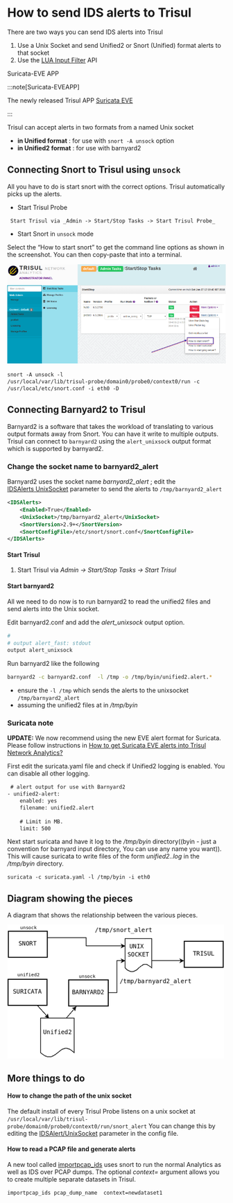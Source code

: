 # How to send IDS alerts to Trisul

There are two ways you can send IDS alerts into Trisul

1. Use a Unix Socket and send Unified2 or Snort (Unified) format alerts
   to that socket
2. Use the [LUA Input Filter](/docs/lua/inputfilter) API 

Suricata-EVE APP

:::note[Suricata-EVEAPP]

The newly released Trisul APP [Suricata
EVE](https://medium.com/@vivekrj/how-to-get-suricata-eve-alerts-into-trisul-network-analytics-and-why-f3015d7280e0)

:::

Trisul can accept alerts in two formats from a named Unix socket  

- **in Unified format** : for use with `snort -A unsock` option  
- **in Unified2 format** : for use with barnyard2

## Connecting Snort to Trisul using `unsock`

All you have to do is start snort with the correct options. Trisul
automatically picks up the alerts.  

- Start Trisul Probe

```
 Start Trisul via _Admin -> Start/Stop Tasks -> Start Trisul Probe_
```

- Start Snort in `unsock` mode

Select the “How to start snort” to get the command line options as shown
in the screenshot. You can then copy-paste that into a terminal.

![](images/start_snort.png)

```language-lua
snort -A unsock -l
/usr/local/var/lib/trisul-probe/domain0/probe0/context0/run -c
/usr/local/etc/snort.conf -i eth0 -D
```

## Connecting Barnyard2 to Trisul

Barnyard2 is a software that takes the workload of translating to
various output formats away from Snort. You can have it write to
multiple outputs. Trisul can connect to `barnyard2` using the
`alert_unixsock` output format which is supported by barnyard2.

### Change the socket name to barnyard2\_alert

Barnyard2 uses the socket name *barnyard2\_alert* ; edit the  
[IDSAlerts UnixSocket](/docs/ref/trisulconfig#ids-alerts) parameter
to send the alerts to `/tmp/barnyard2_alert`

```xml
<IDSAlerts>
    <Enabled>True</Enabled>
    <UnixSocket>/tmp/barnyard2_alert</UnixSocket>
    <SnortVersion>2.9+</SnortVersion>
    <SnortConfigFile>/etc/snort/snort.conf</SnortConfigFile>
</IDSAlerts>
```

#### Start Trisul

1. Start Trisul via *Admin -\> Start/Stop Tasks -\> Start Trisul*

#### Start barnyard2

All we need to do now is to run barnyard2 to read the unified2 files and
send alerts into the Unix socket.

Edit barnyard2.conf and add the *alert\_unixsock* output option.

```bash
#
# output alert_fast: stdout
output alert_unixsock
```

Run barnyard2 like the following

```bash
barnyard2 -c barnyard2.conf  -l /tmp -o /tmp/byin/unified2.alert.*
```

- ensure the `-l /tmp` which sends the alerts to the unixsocket
  `/tmp/barnyard2_alert` 
- assuming the unified2 files at in */tmp/byin*

### Suricata note

**UPDATE:** We now recommend using the new EVE alert format for
Suricata. Please follow instructions in [How to get Suricata EVE alerts
into Trisul Network
Analytics?](https://medium.com/@vivekrj/how-to-get-suricata-eve-alerts-into-trisul-network-analytics-and-why-f3015d7280e0)

First edit the suricata.yaml file and check if Unified2 logging is
enabled. You can disable all other logging.

```language=yaml
 # alert output for use with Barnyard2
- unified2-alert:
    enabled: yes
    filename: unified2.alert

    # Limit in MB.
    limit: 500
```

Next start suricata and have it log to the */tmp/byin* directory((byin -
just a convention for barnyard input directory, You can use any name you
want)). This will cause suricata to write files of the form
*unified2..log* in the */tmp/byin* directory.

```language-bash
suricata -c suricata.yaml -l /tmp/byin -i eth0
```

## Diagram showing the pieces

A diagram that shows the relationship between the various pieces.

![](images/unsock.png)

## More things to do

#### How to change the path of the unix socket

The default install of every Trisul Probe listens on a unix socket at
`/usr/local/var/lib/trisul-probe/domain0/probe0/context0/run/snort_alert`
You can change this by editing the
[IDSAlert/UnixSocket](/docs/ref/trisulconfig#ids-alerts) parameter
in the config file.

#### How to read a PCAP file and generate alerts

A new tool called [importpcap\_ids](/docs/ug/basicusage/snort) uses
snort to run the normal Analytics as well as IDS over PCAP dumps. The
optional *context=* argument allows you to create multiple separate
datasets in Trisul.

```language-bash
importpcap_ids pcap_dump_name  context=newdataset1
```
